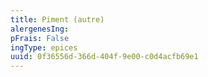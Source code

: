 ```yaml
---
title: Piment (autre)
alergenesIng:
pFrais: False
ingType: epices
uuid: 0f36556d-366d-404f-9e00-c0d4acfb69e1
---
```

